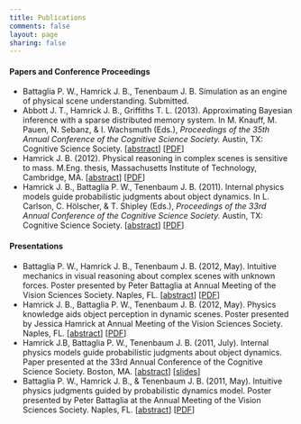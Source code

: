 ```yaml
---
title: Publications
comments: false
layout: page
sharing: false
---
```


#### Papers and Conference Proceedings

*   Battaglia P. W., Hamrick J. B., Tenenbaum J. B. Simulation as an engine of physical scene understanding. Submitted.
*   Abbott J. T., Hamrick J. B., Griffiths T. L. (2013). Approximating Bayesian inference with a sparse distributed memory system. In M. Knauff, M. Pauen, N. Sebanz, & I. Wachsmuth (Eds.), *Proceedings of the 35th Annual Conference of the Cognitive Science Society.* Austin, TX: Cognitive Science Society. [[abstract][13]] [[PDF][14]]
*   Hamrick J. B. (2012). Physical reasoning in complex scenes is sensitive to mass. M.Eng. thesis, Massachusetts Institute of Technology, Cambridge, MA. [[abstract][2]] [[PDF][3]]
*   Hamrick J. B., Battaglia P. W., Tenenbaum J. B. (2011). Internal physics models guide probabilistic judgments about object dynamics. In L. Carlson, C. H&#246;lscher, & T. Shipley (Eds.), *Proceedings of the 33rd Annual Conference of the Cognitive Science Society.* Austin, TX: Cognitive Science Society. [[abstract][4]] [[PDF][5]]

 [2]: /publications/abstracts/Hamrick2012-Physical_Reasoning_in_Complex_Scen/
 [3]: /publications/pdf/Hamrick2012-Physical_Reasoning_in_Complex_Scen.pdf
 [4]: /publications/abstracts/Hamrick2011-Internal_physics_models_guide_prob/
 [5]: /publications/pdf/Hamrick2011-Internal_physics_models_guide_prob.pdf
 [13]: /publications/abstracts/Abbott2013-Approximating_Bayesian_inference_wi/
 [14]: /publications/pdf/Abbott2013-Approximating_Bayesian_inference_wi.pdf

#### Presentations

*   Battaglia P. W., Hamrick J. B., Tenenbaum J. B. (2012, May). Intuitive mechanics in visual reasoning about complex scenes with unknown forces. Poster presented by Peter Battaglia at Annual Meeting of the Vision Sciences Society. Naples, FL. [[abstract][6]] [[PDF][7]]
*   Hamrick J. B., Battaglia P. W., Tenenbaum J. B. (2012, May). Physics knowledge aids object perception in dynamic scenes. Poster presented by Jessica Hamrick at Annual Meeting of the Vision Sciences Society. Naples, FL. [[abstract][8]] [[PDF][9]]
*   Hamrick J.B, Battaglia P. W., Tenenbaum J. B. (2011, July). Internal physics models guide probabilistic judgments about object dynamics. Paper presented at the 33rd Annual Conference of the Cognitive Science Society. Boston, MA. [[abstract][4]] [[slides][10]]
*   Battaglia P. W., Hamrick J. B., & Tenenbaum J. B. (2011, May). Intuitive physics judgments guided by probabilistic dynamics model. Poster presented by Peter Battaglia at the Annual Meeting of the Vision Sciences Society. Naples, FL. [[abstract][11]] [[PDF][12]]

 [6]: /publications/abstracts/Battaglia2012-Intuitive_mechanics_guides_reaso/
 [7]: /publications/pdf/Battaglia2012-Intuitive_mechanics_guides_reaso.pdf
 [8]: /publications/abstracts/Hamrick2012-Physics_knowledge_aids_object_perc/
 [9]: /publications/pdf/Hamrick2012-Physics_knowledge_aids_object_perc.pdf
 [10]: /publications/pdf/Hamrick2011-Internal_physics_models_guide_prob-slides.pdf
 [11]: /publications/abstracts/Battaglia2011-Human_stability_perception_impli/
 [12]: /publications/pdf/Battaglia2011-Human_stability_perception_impli.pdf

